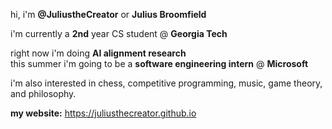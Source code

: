 hi, i'm **@JuliustheCreator** or **Julius Broomfield** 

i'm currently a **2nd** year CS student @ **Georgia Tech** 

right now i'm doing **AI alignment research** \
this summer i'm going to be a **software engineering intern** @ **Microsoft** 

i'm also interested in chess, competitive programming, music, game theory, and philosophy. 

**my website:** https://juliusthecreator.github.io

